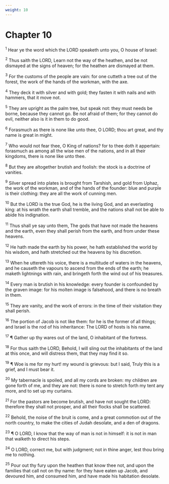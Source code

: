 ```yaml
---
weight: 10
---
```


# Chapter 10

<sup>1</sup> Hear ye the word which the LORD speaketh unto you, O house of Israel: 

<sup>2</sup> Thus saith the LORD, Learn not the way of the heathen, and be not dismayed at the signs of heaven; for the heathen are dismayed at them. 

<sup>3</sup> For the customs of the people are vain: for one cutteth a tree out of the forest, the work of the hands of the workman, with the axe. 

<sup>4</sup> They deck it with silver and with gold; they fasten it with nails and with hammers, that it move not. 

<sup>5</sup> They are upright as the palm tree, but speak not: they must needs be borne, because they cannot go. Be not afraid of them; for they cannot do evil, neither also is it in them to do good. 

<sup>6</sup> Forasmuch as there is none like unto thee, O LORD; thou art great, and thy name is great in might. 

<sup>7</sup> Who would not fear thee, O King of nations? for to thee doth it appertain: forasmuch as among all the wise men of the nations, and in all their kingdoms, there is none like unto thee. 

<sup>8</sup> But they are altogether brutish and foolish: the stock is a doctrine of vanities. 

<sup>9</sup> Silver spread into plates is brought from Tarshish, and gold from Uphaz, the work of the workman, and of the hands of the founder: blue and purple is their clothing: they are all the work of cunning men. 

<sup>10</sup> But the LORD is the true God, he is the living God, and an everlasting king: at his wrath the earth shall tremble, and the nations shall not be able to abide his indignation. 

<sup>11</sup> Thus shall ye say unto them, The gods that have not made the heavens and the earth, even they shall perish from the earth, and from under these heavens. 

<sup>12</sup> He hath made the earth by his power, he hath established the world by his wisdom, and hath stretched out the heavens by his discretion. 

<sup>13</sup> When he uttereth his voice, there is a multitude of waters in the heavens, and he causeth the vapours to ascend from the ends of the earth; he maketh lightnings with rain, and bringeth forth the wind out of his treasures. 

<sup>14</sup> Every man is brutish in his knowledge: every founder is confounded by the graven image: for his molten image is falsehood, and there is no breath in them. 

<sup>15</sup> They are vanity, and the work of errors: in the time of their visitation they shall perish. 

<sup>16</sup> The portion of Jacob is not like them: for he is the former of all things; and Israel is the rod of his inheritance: The LORD of hosts is his name. 

<sup>17</sup> ¶ Gather up thy wares out of the land, O inhabitant of the fortress. 

<sup>18</sup> For thus saith the LORD, Behold, I will sling out the inhabitants of the land at this once, and will distress them, that they may find it so. 

<sup>19</sup> ¶ Woe is me for my hurt! my wound is grievous: but I said, Truly this is a grief, and I must bear it. 

<sup>20</sup> My tabernacle is spoiled, and all my cords are broken: my children are gone forth of me, and they are not: there is none to stretch forth my tent any more, and to set up my curtains. 

<sup>21</sup> For the pastors are become brutish, and have not sought the LORD: therefore they shall not prosper, and all their flocks shall be scattered. 

<sup>22</sup> Behold, the noise of the bruit is come, and a great commotion out of the north country, to make the cities of Judah desolate, and a den of dragons. 

<sup>23</sup> ¶ O LORD, I know that the way of man is not in himself: it is not in man that walketh to direct his steps. 

<sup>24</sup> O LORD, correct me, but with judgment; not in thine anger, lest thou bring me to nothing. 

<sup>25</sup> Pour out thy fury upon the heathen that know thee not, and upon the families that call not on thy name: for they have eaten up Jacob, and devoured him, and consumed him, and have made his habitation desolate. 


